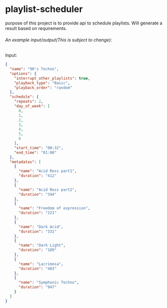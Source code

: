 # playlist-scheduler

purpose of this project is to provide api to schedule playlists.
Will generate a result based on requirements.

###### An example input/output(This is subject to change):

Input:

```json
{
  "name": "90's Techno",
  "options": {
    "interrupt_other_playlists": true,
    "playback_type": "Basic",
    "playback_order": "random"
  },
  "schedule": {
    "repeats": 2,
    "day_of_week": [
      0,
      1,
      2,
      3,
      4,
      5,
      6
    ],
    "start_time": "00:32",
    "end_time": "01:00"
  },
  "metadatas": [
    {
      "name": "Acid Ress part1",
      "duration": "412"
    },
    {
      "name": "Acid Ress part2",
      "duration": "344"
    },
    {
      "name": "Freedom of expression",
      "duration": "221"
    },
    {
      "name": "Dark Acid",
      "duration": "331"
    },
    {
      "name": "Dark Light",
      "duration": "189"
    },
    {
      "name": "Lacrimosa",
      "duration": "403"
    },
    {
      "name": "Symphonic Techno",
      "duration": "947"
    }
  ]
}
```